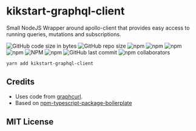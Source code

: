 # kikstart-graphql-client

Small NodeJS Wrapper around apollo-client that provides easy access to running queries, mutations and subscriptions. 


![GitHub code size in bytes](https://img.shields.io/github/languages/code-size/beeman/kikstart-graphql-client.svg)
![GitHub repo size](https://img.shields.io/github/repo-size/beeman/kikstart-graphql-client.svg)
![npm](https://img.shields.io/npm/dw/kikstart-graphql-client.svg)
![npm](https://img.shields.io/npm/dm/kikstart-graphql-client.svg)
![npm](https://img.shields.io/npm/dy/kikstart-graphql-client.svg)
![npm](https://img.shields.io/npm/dt/kikstart-graphql-client.svg)
![NPM](https://img.shields.io/npm/l/kikstart-graphql-client.svg)
![npm](https://img.shields.io/npm/v/kikstart-graphql-client.svg)
![GitHub last commit](https://img.shields.io/github/last-commit/beeman/kikstart-graphql-client.svg)
![npm collaborators](https://img.shields.io/npm/collaborators/kikstart-graphql-client.svg)


```
yarn add kikstart-graphql-client

```


## Credits
- Uses code from [graphcurl](https://github.com/graphql-in-depth/graphcurl).
- Based on [npm-typescript-package-boilerplate](https://github.com/93v/npm-typescript-package-boilerplate)

## MIT License
